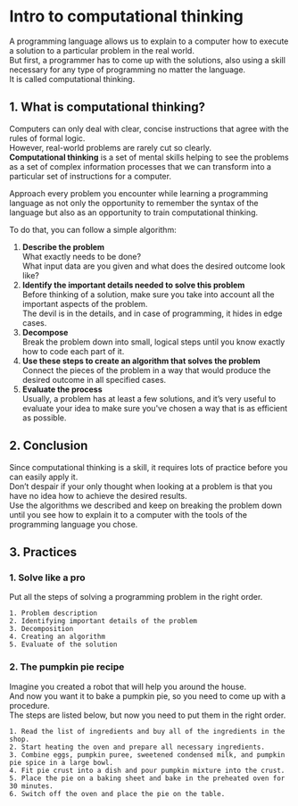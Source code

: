 # Intro to computational thinking

A programming language allows us to explain to a computer how to execute a solution to a particular problem in the real world.<br>
But first, a programmer has to come up with the solutions, also using a skill necessary for any type of programming no matter the language.<br>
It is called computational thinking.

## 1. What is computational thinking?
Computers can only deal with clear, concise instructions that agree with the rules of formal logic.<br>
However, real-world problems are rarely cut so clearly.<br>
**Computational thinking** is a set of mental skills helping to see the problems as a set of complex information processes that we can transform into a particular set of instructions for a computer.

Approach every problem you encounter while learning a programming language as not only the opportunity to remember the syntax of the language but also as an opportunity to train computational thinking.

To do that, you can follow a simple algorithm:
1. **Describe the problem**<br>
What exactly needs to be done?<br>
What input data are you given and what does the desired outcome look like?
2. **Identify the important details needed to solve this problem**<br>
Before thinking of a solution, make sure you take into account all the important aspects of the problem.<br>
The devil is in the details, and in case of programming, it hides in edge cases.
3. **Decompose**<br>
Break the problem down into small, logical steps until you know exactly how to code each part of it.
4. **Use these steps to create an algorithm that solves the problem**<br>
Connect the pieces of the problem in a way that would produce the desired outcome in all specified cases.
5. **Evaluate the process**<br>
Usually, a problem has at least a few solutions, and it’s very useful to evaluate your idea to make sure you've chosen a way that is as efficient as possible.

## 2. Conclusion
Since computational thinking is a skill, it requires lots of practice before you can easily apply it.<br>
Don’t despair if your only thought when looking at a problem is that you have no idea how to achieve the desired results.<br>
Use the algorithms we described and keep on breaking the problem down until you see how to explain it to a computer with the tools of the programming language you chose.

## 3. Practices
### 1. Solve like a pro
Put all the steps of solving a programming problem in the right order.
```
1. Problem description
2. Identifying important details of the problem
3. Decomposition
4. Creating an algorithm
5. Evaluate of the solution
```

### 2. The pumpkin pie recipe
Imagine you created a robot that will help you around the house.<br>
And now you want it to bake a pumpkin pie, so you need to come up with a procedure.<br>
The steps are listed below, but now you need to put them in the right order.
```
1. Read the list of ingredients and buy all of the ingredients in the shop.
2. Start heating the oven and prepare all necessary ingredients.
3. Combine eggs, pumpkin puree, sweetened condensed milk, and pumpkin pie spice in a large bowl.
4. Fit pie crust into a dish and pour pumpkin mixture into the crust.
5. Place the pie on a baking sheet and bake in the preheated oven for 30 minutes.
6. Switch off the oven and place the pie on the table.
```